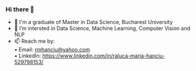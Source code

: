 ### Hi there 👋

- 🔭 I'm a graduate of Master in Data Science, Bucharest University
- 🌱 I’m intersted in Data Science, Machine Learning, Computer Vision and NLP
- 📫 Reach me by: <br/> 
          • Email: rmhanciu@yahoo.com <br/>
          • LinkedIn: https://www.linkedin.com/in/raluca-maria-hanciu-529798153/

